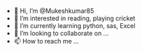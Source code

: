 - 👋 Hi, I’m @Mukeshkumar85
- 👀 I’m interested in reading, playing cricket 
- 🌱 I’m currently learning python, sas, Excel 
- 💞️ I’m looking to collaborate on ...
- 📫 How to reach me ...

<!---
Mukeshkumar85/Mukeshkumar85 is a ✨ special ✨ repository because its `README.md` (this file) appears on your GitHub profile.
You can click the Preview link to take a look at your changes.
--->
